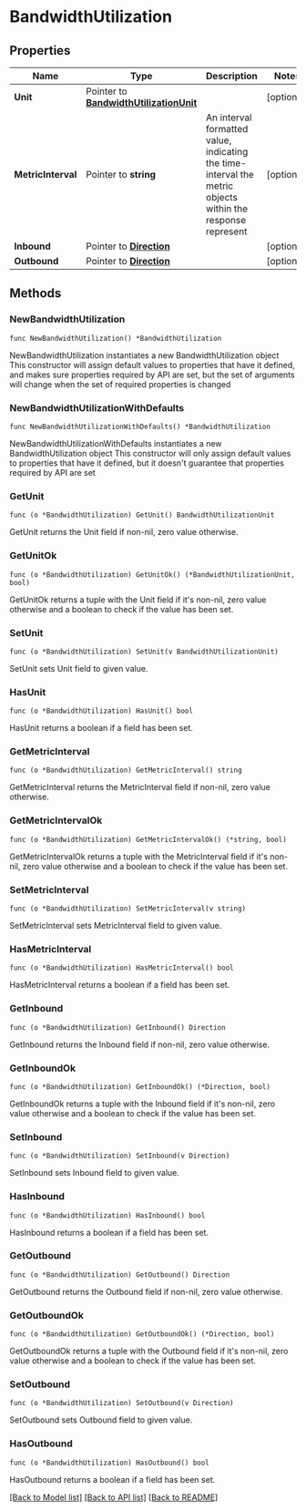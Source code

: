 # BandwidthUtilization

## Properties

Name | Type | Description | Notes
------------ | ------------- | ------------- | -------------
**Unit** | Pointer to [**BandwidthUtilizationUnit**](BandwidthUtilizationUnit.md) |  | [optional] 
**MetricInterval** | Pointer to **string** | An interval formatted value, indicating the time-interval the metric objects within the response represent | [optional] 
**Inbound** | Pointer to [**Direction**](Direction.md) |  | [optional] 
**Outbound** | Pointer to [**Direction**](Direction.md) |  | [optional] 

## Methods

### NewBandwidthUtilization

`func NewBandwidthUtilization() *BandwidthUtilization`

NewBandwidthUtilization instantiates a new BandwidthUtilization object
This constructor will assign default values to properties that have it defined,
and makes sure properties required by API are set, but the set of arguments
will change when the set of required properties is changed

### NewBandwidthUtilizationWithDefaults

`func NewBandwidthUtilizationWithDefaults() *BandwidthUtilization`

NewBandwidthUtilizationWithDefaults instantiates a new BandwidthUtilization object
This constructor will only assign default values to properties that have it defined,
but it doesn't guarantee that properties required by API are set

### GetUnit

`func (o *BandwidthUtilization) GetUnit() BandwidthUtilizationUnit`

GetUnit returns the Unit field if non-nil, zero value otherwise.

### GetUnitOk

`func (o *BandwidthUtilization) GetUnitOk() (*BandwidthUtilizationUnit, bool)`

GetUnitOk returns a tuple with the Unit field if it's non-nil, zero value otherwise
and a boolean to check if the value has been set.

### SetUnit

`func (o *BandwidthUtilization) SetUnit(v BandwidthUtilizationUnit)`

SetUnit sets Unit field to given value.

### HasUnit

`func (o *BandwidthUtilization) HasUnit() bool`

HasUnit returns a boolean if a field has been set.

### GetMetricInterval

`func (o *BandwidthUtilization) GetMetricInterval() string`

GetMetricInterval returns the MetricInterval field if non-nil, zero value otherwise.

### GetMetricIntervalOk

`func (o *BandwidthUtilization) GetMetricIntervalOk() (*string, bool)`

GetMetricIntervalOk returns a tuple with the MetricInterval field if it's non-nil, zero value otherwise
and a boolean to check if the value has been set.

### SetMetricInterval

`func (o *BandwidthUtilization) SetMetricInterval(v string)`

SetMetricInterval sets MetricInterval field to given value.

### HasMetricInterval

`func (o *BandwidthUtilization) HasMetricInterval() bool`

HasMetricInterval returns a boolean if a field has been set.

### GetInbound

`func (o *BandwidthUtilization) GetInbound() Direction`

GetInbound returns the Inbound field if non-nil, zero value otherwise.

### GetInboundOk

`func (o *BandwidthUtilization) GetInboundOk() (*Direction, bool)`

GetInboundOk returns a tuple with the Inbound field if it's non-nil, zero value otherwise
and a boolean to check if the value has been set.

### SetInbound

`func (o *BandwidthUtilization) SetInbound(v Direction)`

SetInbound sets Inbound field to given value.

### HasInbound

`func (o *BandwidthUtilization) HasInbound() bool`

HasInbound returns a boolean if a field has been set.

### GetOutbound

`func (o *BandwidthUtilization) GetOutbound() Direction`

GetOutbound returns the Outbound field if non-nil, zero value otherwise.

### GetOutboundOk

`func (o *BandwidthUtilization) GetOutboundOk() (*Direction, bool)`

GetOutboundOk returns a tuple with the Outbound field if it's non-nil, zero value otherwise
and a boolean to check if the value has been set.

### SetOutbound

`func (o *BandwidthUtilization) SetOutbound(v Direction)`

SetOutbound sets Outbound field to given value.

### HasOutbound

`func (o *BandwidthUtilization) HasOutbound() bool`

HasOutbound returns a boolean if a field has been set.


[[Back to Model list]](../README.md#documentation-for-models) [[Back to API list]](../README.md#documentation-for-api-endpoints) [[Back to README]](../README.md)


